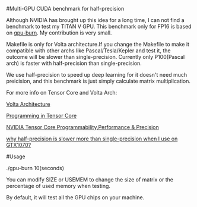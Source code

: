 #Multi-GPU CUDA benchmark for half-precision

Although NVIDIA has brought up this idea for a long time, I can not find a benchmark to test my TITAN V GPU. This benchmark only for FP16 is based on [gpu-burn](https://github.com/wilicc/gpu-burn). My contribution is very small.

Makefile is only for Volta architecture.If you change the Makefile to make it compatible with other archs like Pascal/Tesla/Kepler and test it, the outcome will be slower than single-precision. Currently only P100(Pascal arch) is faster with half-precision than single-precision.

We use half-precision to speed up deep learning for it doesn't need much preicision, and this benchmark is just simply calculate matrix multiplication.

For more info on Tensor Core and Volta Arch:

[Volta Architecture](http://images.nvidia.com/content/volta-architecture/pdf/volta-architecture-whitepaper.pdf)

[Programming in Tensor Core](https://devblogs.nvidia.com/programming-tensor-cores-cuda-9/)

[NVIDIA Tensor Core Programmability,Performance & Precision](https://arxiv.org/pdf/1803.04014.pdf)

[why half-precision is slower more than single-precision when I use on GTX1070?](https://devtalk.nvidia.com/default/topic/972337/gpu-accelerated-libraries/why-cublashgemm-is-slower-more-than-cublassgemm-when-i-use-/)

#Usage

./gpu-burn 10(seconds)

You can modify SIZE or USEMEM to change the size of matrix or the percentage of used memory when testing.

By default, it will test all the GPU chips on your machine.
